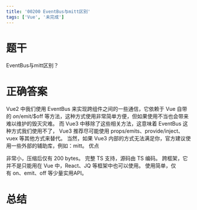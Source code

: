 ```yaml
---
title: '00200 EventBus与mitt区别'
tags: ['Vue', '未完成']
---
```


# 题干

EventBus与mitt区别？

# 正确答案

Vue2 中我们使用 EventBus 来实现跨组件之间的一些通信，它依赖于 Vue 自带的 $on/$emit/$off 等方法，这种方式使用非常简单方便，但如果使用不当也会带来难以维护的毁灭灾难。
而 Vue3 中移除了这些相关方法，这意味着 EventBus 这种方式我们使用不了， Vue3 推荐尽可能使用 props/emits、provide/inject、vuex 等其他方式来替代。
当然，如果 Vue3 内部的方式无法满足你，官方建议使用一些外部的辅助库，例如：mitt。
优点

非常小，压缩后仅有 200 bytes。
完整 TS 支持，源码由 TS 编码。
跨框架，它并不是只能用在 Vue 中，React、JQ 等框架中也可以使用。
使用简单，仅有 on、emit、off 等少量实用API。

# 总结



<script>
  function func() {

  }
  
</script>